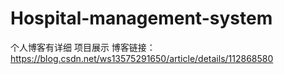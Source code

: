 # Hospital-management-system
个人博客有详细 项目展示
博客链接：https://blog.csdn.net/ws13575291650/article/details/112868580
